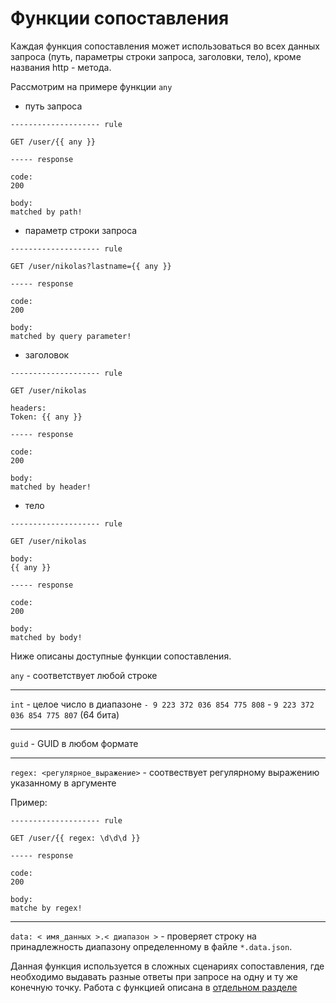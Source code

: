 # Функции сопоставления
Каждая функция сопоставления может использоваться во всех данных запроса (путь, параметры строки запроса, заголовки, тело), кроме названия http - метода.

Рассмотрим на примере функции `any`

- путь запроса

```http request
-------------------- rule

GET /user/{{ any }}

----- response

code:
200

body:
matched by path!
```

- параметр строки запроса

```
-------------------- rule

GET /user/nikolas?lastname={{ any }}

----- response

code:
200

body:
matched by query parameter!
```

- заголовок

```
-------------------- rule

GET /user/nikolas

headers:
Token: {{ any }}

----- response

code:
200

body:
matched by header!
```

- тело

```
-------------------- rule

GET /user/nikolas

body:
{{ any }}

----- response

code:
200

body:
matched by body!
```

Ниже описаны доступные функции сопоставления.


`any` - соответствует любой строке

---

`int` - целое число в диапазоне `- 9 223 372 036 854 775 808` - `9 223 372 036 854 775 807` (64 бита)

---

`guid` - GUID в любом формате

---

`regex: <регулярное_выражение>` - соотвествует регулярному выражению указанному в аргументе

Пример:
```http request
-------------------- rule

GET /user/{{ regex: \d\d\d }}

----- response

code:
200

body:
matche by regex!
```

---

`data: < имя_данных >.< диапазон >` - проверяет строку на принадлежность диапазону определенному в файле `*.data.json`. 

Данная функция используется в сложных сценариях сопоставления, где необходимо выдавать разные ответы при запросе на одну и ту же конечную точку. Работа с функцией описана в [отдельном разделе](data.md)
